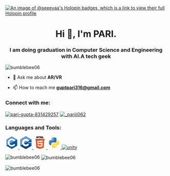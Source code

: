 [![An image of @seeeyaa's Holopin badges, which is a link to view their full Holopin profile](https://holopin.me/seeeyaa)](https://holopin.io/@seeeyaa)
<h1 align="center">Hi 👋, I'm PARI.</h1>
<h3 align="center">I am doing graduation in Computer Science and Engineering with AI.A tech geek </h3>

<p align="left"> <img src="https://komarev.com/ghpvc/?username=bumblebee06&label=Profile%20views&color=0e75b6&style=flat" alt="bumblebee06" /> </p>

- 💬 Ask me about **AR/VR**

- 📫 How to reach me **guptpari316@gmail.com**

<h3 align="left">Connect with me:</h3>
<p align="left">
<a href="https://linkedin.com/in/pari-gupta-831429257" target="blank"><img align="center" src="https://raw.githubusercontent.com/rahuldkjain/github-profile-readme-generator/master/src/images/icons/Social/linked-in-alt.svg" alt="pari-gupta-831429257" height="30" width="40" /></a>
<a href="https://instagram.com/_pariii062" target="blank"><img align="center" src="https://raw.githubusercontent.com/rahuldkjain/github-profile-readme-generator/master/src/images/icons/Social/instagram.svg" alt="_pariii062" height="30" width="40" /></a>
</p>

<h3 align="left">Languages and Tools:</h3>
<p align="left"> <a href="https://www.cprogramming.com/" target="_blank" rel="noreferrer"> <img src="https://raw.githubusercontent.com/devicons/devicon/master/icons/c/c-original.svg" alt="c" width="40" height="40"/> </a> <a href="https://www.w3schools.com/cpp/" target="_blank" rel="noreferrer"> <img src="https://raw.githubusercontent.com/devicons/devicon/master/icons/cplusplus/cplusplus-original.svg" alt="cplusplus" width="40" height="40"/> </a> <a href="https://www.w3.org/html/" target="_blank" rel="noreferrer"> <img src="https://raw.githubusercontent.com/devicons/devicon/master/icons/html5/html5-original-wordmark.svg" alt="html5" width="40" height="40"/> </a> <a href="https://www.python.org" target="_blank" rel="noreferrer"> <img src="https://raw.githubusercontent.com/devicons/devicon/master/icons/python/python-original.svg" alt="python" width="40" height="40"/> </a> <a href="https://unity.com/" target="_blank" rel="noreferrer"> <img src="https://www.vectorlogo.zone/logos/unity3d/unity3d-icon.svg" alt="unity" width="40" height="40"/> </a> </p>

<p><img align="left" src="https://github-readme-stats.vercel.app/api/top-langs?username=bumblebee06&show_icons=true&locale=en&layout=compact" alt="bumblebee06" /></p>

<p>&nbsp;<img align="center" src="https://github-readme-stats.vercel.app/api?username=bumblebee06&show_icons=true&locale=en" alt="bumblebee06" /></p>

<p><img align="center" src="https://github-readme-streak-stats.herokuapp.com/?user=bumblebee06&" alt="bumblebee06" /></p>
